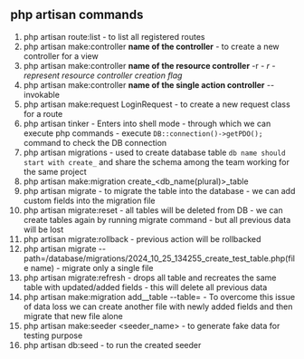## php artisan commands

1. php artisan route:list - to list all registered routes
2. php artisan make:controller **name of the controller** - to create a new controller for a view
3. php artisan make:controller **name of the resource controller** -r - _r - represent resource controller creation flag_
4. php artisan make:controller **name of the single action controller** --invokable
5. php artisan make:request LoginRequest - to create a new request class for a route
6. php artisan tinker - Enters into shell mode - through which we can execute php commands - execute `DB::connection()->getPDO();` command to check the DB connection
7. php artisan migrations - used to create database table `db name should start with create_` and share the schema among the team working for the same project
8. php artisan make:migration create\_<db_name(plural)>\_table
9. php artisan migrate - to migrate the table into the database - we can add custom fields into the migration file
10. php artisan migrate:reset - all tables will be deleted from DB - we can create tables again by running migrate command - but all previous data will be lost
11. php artisan migrate:rollback - previous action will be rollbacked
12. php artisan migrate --path=/database/migrations/2024_10_25_134255_create_test_table.php(file name) - migrate only a single file
13. php artisan migrate:refresh - drops all table and recreates the same table with updated/added fields - this will delete all previous data
14. php artisan make:migration add\_<tablename>\_table --table=<tablename> - To overcome this issue of data loss we can create another file with newly added fields and then migrate that new file alone
15. php artisan make:seeder <seeder_name> - to generate fake data for testing purpose
16. php artisan db:seed - to run the created seeder
